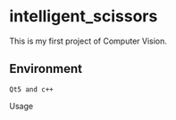 # intelligent_scissors
This is my first project of Computer Vision.

##  Environment ##
    Qt5 and c++
Usage
